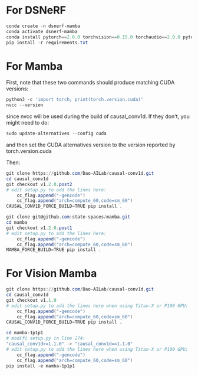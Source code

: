 # For DSNeRF
```powershell
conda create -n dsnerf-mamba
conda activate dsnerf-mamba
conda install pytorch==2.0.0 torchvision==0.15.0 torchaudio==2.0.0 pytorch-cuda=11.8 -c pytorch -c nvidia
pip install -r requirements.txt
```
# For Mamba

First, note that these two commands should produce matching CUDA versions:

```powershell
python3 -c 'import torch; print(torch.version.cuda)'
nvcc --version
```
since nvcc will be used during the build of causal_conv1d. If they don't, you might need to do:

```powershell
sudo update-alternatives --config cuda
```

and then set the CUDA alternatives version to the version reported by torch.version.cuda

Then:
```powershell
git clone https://github.com/Dao-AILab/causal-conv1d.git
cd causal_conv1d
git checkout v1.2.0.post2
# edit setup.py to add the lines here:
    cc_flag.append("-gencode")
    cc_flag.append("arch=compute_60,code=sm_60")
CAUSAL_CONV1D_FORCE_BUILD=TRUE pip install .
```

```powershell
git clone git@github.com:state-spaces/mamba.git
cd mamba
git checkout v1.2.0.post1
# edit setup.py to add the lines here:
    cc_flag.append("-gencode")
    cc_flag.append("arch=compute_60,code=sm_60")
MAMBA_FORCE_BUILD=TRUE pip install .
```

# For Vision Mamba
```powershell
git clone https://github.com/Dao-AILab/causal-conv1d.git
cd causal_conv1d
git checkout v1.1.0
# edit setup.py to add the lines here when using Titan-X or P100 GPU:
    cc_flag.append("-gencode")
    cc_flag.append("arch=compute_60,code=sm_60")
CAUSAL_CONV1D_FORCE_BUILD=TRUE pip install .

cd mamba-1p1p1
# modifi setup.py in line 274:
"causal_conv1d>=1.1.0" -> "causal_conv1d==1.1.0"
# edit setup.py to add the lines here when using Titan-X or P100 GPU:
    cc_flag.append("-gencode")
    cc_flag.append("arch=compute_60,code=sm_60")
pip install -e mamba-1p1p1
```